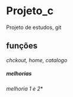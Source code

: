 # **Projeto_c**
Projeto de estudos, git 
## funções 
*chckout, home, catalogo*
##### melhorias
*melhoria 1 e 2**
